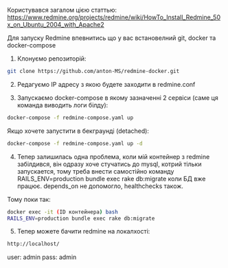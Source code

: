 Користувався загалом цією статтью:
https://www.redmine.org/projects/redmine/wiki/HowTo_Install_Redmine_50x_on_Ubuntu_2004_with_Apache2

Для запуску Redmine впевнитись що у вас встановелний git, docker та docker-compose

1. Клонуємо репозиторій:
```bash
git clone https://github.com/anton-MS/redmine-docker.git
```
2. Редагуємо IP адресу з якою будете заходити в redmine.conf

3. Запускаємо docker-compose в якому зазначенні 2 сервіси (саме ця команда виводить логи білду):
```bash
docker-compose -f redmine-compose.yaml up 
```
Якщо хочете запустити в бекграунді (detached):
```bash
docker-compose -f redmine-compose.yaml up -d
```
4. Тепер залишилась одна проблема, коли мій контейнер з redmine забілдився, він одразу хоче стучатись до mysql, котрий тільки запускается, тому треба внести самостійно команду RAILS_ENV=production bundle exec rake db:migrate коли БД вже працює. depends_on не допомогло, healthchecks також.

Тому поки так:
```bash
docker exec -it (ID контейнера) bash
RAILS_ENV=production bundle exec rake db:migrate
```
5. Тепер можете бачити redmine на локалхості:
```bash
http://localhost/
```
user: admin
pass: admin
